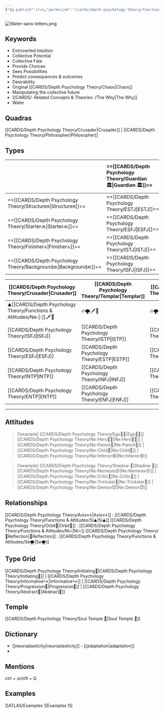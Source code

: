 ```yaml
---
{"dg-publish":true,"permalink":"/cards/depth-psychology-theory/functions-and-attitudes/ne/","created":"2022-12-27T21:20:33.776+01:00","updated":"2023-04-23T08:59:04.619+02:00"}
---
```


![Water-sans-letters.png](/img/user/EXTRAS/Images/Water-sans-letters.png)
## Keywords 
- Extroverted Intuition
- Collective Potential
- Collective Fate
- Provide Choices 
- Sees Possibilities 
- Predict consequences & outcomes 
- Desirability
- Original [[CARDS/Depth Psychology Theory/Chaos\|Chaos]]
- Manipulating the collective future 
- [[CARDS/· Related Concepts & Theories ·/The Why\|The Why]]
- Water

## Quadras
[[CARDS/Depth Psychology Theory/Crusader\|Crusader]] | [[CARDS/Depth Psychology Theory/Philosopher\|Philosopher]] 

## Types 
|            | ==[[CARDS/Depth Psychology Theory/Guardian 🏛️\|Guardian 🏛️]]== | [[CARDS/Depth Psychology Theory/Artisan 🧰\|Artisan 🧰]] | ==[[CARDS/Depth Psychology Theory/Future-Thinker 🔮\|Future-Thinker 🔮]]== | ==[[CARDS/Depth Psychology Theory/Idealist🦄\|Idealist🦄]]== |
|:---------- |:-------- |:------- |:------------ |:-------- |
| ==[[CARDS/Depth Psychology Theory/Structure🔛\|Structure🔛]]== | ==[[CARDS/Depth Psychology Theory/ESTJ\|ESTJ]]==     | [[CARDS/Depth Psychology Theory/ESTP\|ESTP]]    | [[CARDS/Depth Psychology Theory/ENTJ\|ENTJ]]         | [[CARDS/Depth Psychology Theory/ENFJ\|ENFJ]]     |
| ==[[CARDS/Depth Psychology Theory/Starter🔜\|Starter🔜]]==    | ==[[CARDS/Depth Psychology Theory/ESFJ\|ESFJ]]==     | [[CARDS/Depth Psychology Theory/ESFP\|ESFP]]    | ==[[CARDS/Depth Psychology Theory/ENTP\|ENTP]]==         | ==[[CARDS/Depth Psychology Theory/ENFP\|ENFP]]==     |
| ==[[CARDS/Depth Psychology Theory/Finisher🔝\|Finisher🔝]]==   | ==[[CARDS/Depth Psychology Theory/ISTJ\|ISTJ]]==     | [[CARDS/Depth Psychology Theory/ISTP\|ISTP]]  | [[CARDS/Depth Psychology Theory/INTJ\|INTJ]]         | [[CARDS/Depth Psychology Theory/INFJ\|INFJ]] |
| ==[[CARDS/Depth Psychology Theory/Background🔙\|Background🔙]]== | ==[[CARDS/Depth Psychology Theory/ISFJ\|ISFJ]]==     | [[CARDS/Depth Psychology Theory/ISFP\|ISFP]]    | ==[[CARDS/Depth Psychology Theory/INTP\|INTP]]==         | ==[[CARDS/Depth Psychology Theory/INFP\|INFP]]==     |      

| [[CARDS/Depth Psychology Theory/Crusader\|Crusader]] | [[CARDS/Depth Psychology Theory/Templar\|Templar]] | [[CARDS/Depth Psychology Theory/Wayfarer\|Wayfarer]] | [[CARDS/Depth Psychology Theory/Philosopher\|Philosopher]] |
| ------------ | ----------- | ------------ | --------------- |
| ⛰️[[CARDS/Depth Psychology Theory/Functions & Attitudes/Ne💧\|💧]]🗡️💉     | 🔥🌪️🗡️💉    | 🔥🌪️🔱🏹     | ⛰️💧🔱🏹   |
| [[CARDS/Depth Psychology Theory/ISFJ\|ISFJ]]     | [[CARDS/Depth Psychology Theory/ISTP\|ISTP]]    | [[CARDS/Depth Psychology Theory/ISFP\|ISFP]]     | [[CARDS/Depth Psychology Theory/ISTJ\|ISTJ]]        |
| [[CARDS/Depth Psychology Theory/ESFJ\|ESFJ]]     | [[CARDS/Depth Psychology Theory/ESTP\|ESTP]]    | [[CARDS/Depth Psychology Theory/ESFP\|ESFP]]     | [[CARDS/Depth Psychology Theory/ESTJ\|ESTJ]]        |
| [[CARDS/Depth Psychology Theory/INTP\|INTP]]     | [[CARDS/Depth Psychology Theory/INFJ\|INFJ]]    | [[CARDS/Depth Psychology Theory/INTJ\|INTJ]]     | [[CARDS/Depth Psychology Theory/INFP\|INFP]]        |
| [[CARDS/Depth Psychology Theory/ENTP\|ENTP]]     | [[CARDS/Depth Psychology Theory/ENFJ\|ENFJ]]    | [[CARDS/Depth Psychology Theory/ENTJ\|ENTJ]]     | [[CARDS/Depth Psychology Theory/ENFP\|ENFP]]        |

---

## Attitudes
> [!example] [[CARDS/Depth Psychology Theory/Ego🙋‍♂️\|Ego🙋‍♂️]]
[[CARDS/Depth Psychology Theory/Ne💧Hero🦸‍♂️\|Ne💧Hero🦸‍♂️]] | [[CARDS/Depth Psychology Theory/Ne💧Parent🤨\|Ne💧Parent🤨]] | [[CARDS/Depth Psychology Theory/Ne💧Child👼\|Ne💧Child👼]] | [[CARDS/Depth Psychology Theory/Ne💧Inferior😨\|Ne💧Inferior😨]]

> [!example] [[CARDS/Depth Psychology Theory/Shadow 👤\|Shadow 👤]] 
[[CARDS/Depth Psychology Theory/Ne💧Nemesis😟\|Ne💧Nemesis😟]] | [[CARDS/Depth Psychology Theory/Ne💧Critic🤔\|Ne💧Critic🤔]] | [[CARDS/Depth Psychology Theory/Ne💧Trickster🤡\|Ne💧Trickster🤡]] | [[CARDS/Depth Psychology Theory/Ne💧Demon😈\|Ne💧Demon😈]]

## Relationships 
[[CARDS/Depth Psychology Theory/Axis↔️\|Axis↔️]] : [[CARDS/Depth Psychology Theory/Functions & Attitudes/Si⛰️\|Si⛰️]]
[[CARDS/Depth Psychology Theory/Orbit💫\|Orbit💫]] : [[CARDS/Depth Psychology Theory/Functions & Attitudes/Ni🔥\|Ni🔥]]
[[CARDS/Depth Psychology Theory/🔀Reflection\|🔀Reflection]]  : [[CARDS/Depth Psychology Theory/Functions & Attitudes/Se🌪️\|Se🌪️]]

## Type Grid 
[[CARDS/Depth Psychology Theory/Initiating👋\|CARDS/Depth Psychology Theory/Initiating👋]] | [[CARDS/Depth Psychology Theory/Informative↪️\|Informative↪️]] | [[CARDS/Depth Psychology Theory/Progression🚧\|Progression🚧]] | [[CARDS/Depth Psychology Theory/Abstract🧲\|Abstract🧲]] 

## Temple 
[[CARDS/Depth Psychology Theory/Soul Temple 👥\|Soul Temple 👥]]

## Dictionary
- [[neuroplasticity\|neuroplasticity]] - [[adaptation\|adaptation]]
- 

## Mentions 
ctrl + schift + Q

## Examples 
[[ATLAS/Examples 1\|Examples 1]] 
